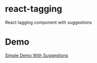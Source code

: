# react-tagging
React tagging component with suggestions

# Demo
[Simple Demo With Suggestions](http://morz.hu/reacttagging/)
